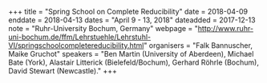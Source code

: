 +++
title = "Spring School on Complete Reducibility"
date = 2018-04-09
enddate = 2018-04-13
dates = "April 9 - 13, 2018"
dateadded = 2017-12-13
note = "Ruhr-University Bochum, Germany"
webpage = "http://www.ruhr-uni-bochum.de/ffm/Lehrstuehle/Lehrstuhl-VI/springschoolcompletereducibility.html"
organisers = "Falk Bannuscher, Maike Gruchot"
speakers = "Ben Martin (University of Aberdeen), Michael Bate (York), Alastair Litterick (Bielefeld/Bochum), Gerhard Röhrle (Bochum), David Stewart (Newcastle)."
+++
